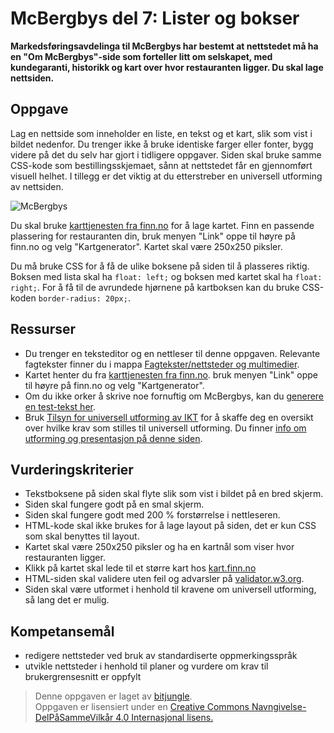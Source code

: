 McBergbys del 7: Lister og bokser
=================================
**Markedsføringsavdelinga til McBergbys har bestemt at nettstedet må ha en "Om McBergbys"-side som forteller litt om selskapet, med kundegaranti, historikk og kart over hvor restauranten ligger. Du skal lage nettsiden.**

Oppgave
-------
Lag en nettside som inneholder en liste, en tekst og et kart, slik som vist i bildet nedenfor. Du trenger ikke å bruke identiske farger eller fonter, bygg videre på det du selv har gjort i tidligere oppgaver. Siden skal bruke samme CSS-kode som bestillingsskjemaet, sånn at nettstedet får en gjennomført visuell helhet. I tillegg er det viktig at du etterstreber en universell utforming av nettsiden.

![McBergbys](https://raw.githubusercontent.com/fagstoff/IT1/master/Bilder/mcbergbys-7.jpg)

Du skal bruke [karttjenesten fra finn.no](http://kart.finn.no) for å lage kartet. Finn en passende plassering for restauranten din, bruk menyen "Link" oppe til høyre på finn.no og velg "Kartgenerator". Kartet skal være 250x250 piksler.

Du må bruke CSS for å få de ulike boksene på siden til å plasseres riktig. Boksen med lista skal ha `float: left;` og boksen med kartet skal ha `float: right;`. For å få til de avrundede hjørnene på kartboksen kan du bruke CSS-koden `border-radius: 20px;`.

Ressurser
---------
* Du trenger en teksteditor og en nettleser til denne oppgaven. Relevante fagtekster finner du i mappa [Fagtekster/nettsteder og multimedier](https://github.com/bitjungle/IT1/tree/master/Fagtekster/nettsteder%20og%20multimedier).
* Kartet henter du fra [karttjenesten fra finn.no](http://kart.finn.no). bruk menyen "Link" oppe til høyre på finn.no og velg "Kartgenerator".
* Om du ikke orker å skrive noe fornuftig om McBergbys, kan du [generere en test-tekst her](http://no.lipsum.com/).
* Bruk [Tilsyn for universell utforming av IKT](http://uu.difi.no/) for å skaffe deg en oversikt over hvilke krav som stilles til universell utforming. Du finner [info om utforming og presentasjon på denne siden](https://uu.difi.no/artikkel/2015/07/utforming-og-presentasjon).

Vurderingskriterier
-------------------
* Tekstboksene på siden skal flyte slik som vist i bildet på en bred skjerm.
* Siden skal fungere godt på en smal skjerm.
* Siden skal fungere godt med 200 % forstørrelse i nettleseren.
* HTML-kode skal ikke brukes for å lage layout på siden, det er kun CSS som skal benyttes til layout.
* Kartet skal være 250x250 piksler og ha en kartnål som viser hvor restauranten ligger.
* Klikk på kartet skal lede til et større kart hos [kart.finn.no](http://kart.finn.no)
* HTML-siden skal validere uten feil og advarsler på [validator.w3.org](https://validator.w3.org/).
* Siden skal være utformet i henhold til kravene om universell utforming, så lang det er mulig.

Kompetansemål
-------------
* redigere nettsteder ved bruk av standardiserte oppmerkingsspråk
* utvikle nettsteder i henhold til planer og vurdere om krav til brukergrensesnitt er oppfylt

>Denne oppgaven er laget av [bitjungle](https://github.com/bitjungle).  
>Oppgaven er lisensiert under en
>[Creative Commons Navngivelse-DelPåSammeVilkår 4.0 Internasjonal lisens.
](http://creativecommons.org/licenses/by-sa/4.0/)

